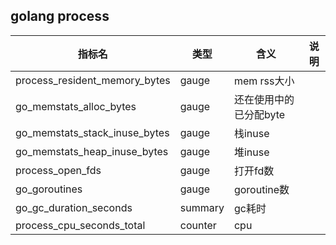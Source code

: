## golang process
|  指标名   | 类型|含义  | 说明| 
|  ----  | ----  | ---- | ---- |
| process_resident_memory_bytes	| gauge|	mem rss大小 |   |  
| go_memstats_alloc_bytes	| gauge|	还在使用中的已分配byte |   |  
| go_memstats_stack_inuse_bytes	| gauge|	栈inuse |   |  
| go_memstats_heap_inuse_bytes	| gauge|	堆inuse |   |  
| process_open_fds	| gauge|	打开fd数 |   |  
| go_goroutines	| gauge|	goroutine数|     |  
| go_gc_duration_seconds	| summary|	gc耗时|     |  
| process_cpu_seconds_total	| counter|	cpu |     |  
